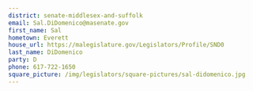 ```yaml
---
district: senate-middlesex-and-suffolk
email: Sal.DiDomenico@masenate.gov
first_name: Sal
hometown: Everett
house_url: https://malegislature.gov/Legislators/Profile/SND0
last_name: DiDomenico
party: D
phone: 617-722-1650
square_picture: /img/legislators/square-pictures/sal-didomenico.jpg
---
```

